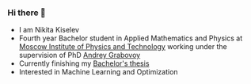 ### Hi there 👋

- I am Nikita Kiselev
- Fourth year Bachelor student in Applied Mathematics and Physics at [Moscow Institute of Physics and Technology](https://mipt.ru/en) working under the supervision of PhD [Andrey Grabovoy](https://andriygav.github.io)
- Currently finishing my [Bachelor's thesis](https://github.com/intsystems/Kiselev-BS-Thesis)
- Interested in Machine Learning and Optimization
